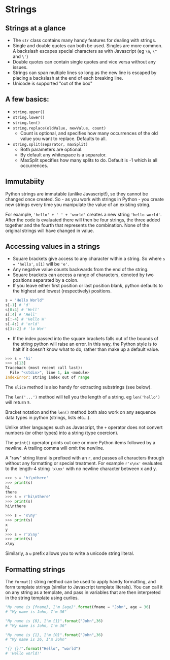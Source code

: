 # Strings

## Strings at a glance
- The `str` class contains many handy features for dealing with strings.
- Single and double quotes can both be used. Singles are more common. A backslash escapes special characters as with Javascript (eg `\n`, `\"` and `\'`)
- Double quotes can contain single quotes and vice versa without any issues.
- Strings can span multiple lines so long as the new line is escaped by placing a backslash at the end of each breaking line.
- Unicode is supported "out of the box"

## A few basics:

- `string.upper()`
- `string.lower()`
- `string.len()`
- `string.replace(oldValue, newValue, count)`
  - Count is optional, and specifies how many occurrences of the old value you want to replace. Defaults to all.
- `string.split(separator, maxSplit)`
  - Both parameters are optional.
  - By default any whitespace is a separator.
  - MaxSplit specifies how many splits to do. Default is -1 which is all occurrences.

## Immutabiity
Python strings are immutable (unlike Javascript!), so they cannot be changed once created. So - as you work with strings in Python - you create new strings every time you manipulate the value of an existing string.

For example, `'hello' + ' ' + 'world'` creates a new string `'hello world'`. After the code is evaluated there will then be four strings, the three added together and the fourth that represents the combination. None of the original strings will have changed in value.

## Accessing values in a strings
- Square brackets give access to any character within a string. So where `s = 'hello'`, `s[1]` will be `'e'`.
- Any negative value counts backwards from the end of the string.
- Square brackets can access a range of characters, denoted by two positions separated by a colon.
- If you leave either first position or last position blank, python defaults to the highest and lowest (respectively) positions.

```python
s = "Hello World"
s[-1] # 'd'
s[0:4] # 'Hell'
s[:4] # 'Hell'
s[:-4] # 'Hello W'
s[-4:] # 'orld'
s[3:-2] # 'lo Wor'
```

- If the index passed into the square brackets falls out of the bounds of the string python will raise an error. In this way, the Python style is to halt if it doesn't know what to do, rather than make up a default value.

```python
>>> s = 'hi'
>>> s[13]
Traceback (most recent call last):
  File "<stdin>", line 1, in <module>
IndexError: string index out of range
```

The `slice` method is also handy for extracting substrings (see below).

The `len('...')` method will tell you the length of a string. eg `len('hello')` will return `5`.

Bracket notation and the `len()` method both also work on any sequence data types in python (strings, lists etc...).

Unlike other languages such as Javascript, the `+` operator does not convert numbers (or other types) into a string (type coercion).

The `print()` operator prints out one or more Python items followed by a newline. A trailing comma will omit the newline.

A "raw" string literal is prefixed with an `r`, and passes all characters through without any formatting or special treatment. For example `r'x\nx'` evaluates to the length-4 string `'x\nx'` with no newline character between x and y.

```python
>>> s = 'hi\nthere'
>>> print(s)
hi
there
>>> s = r'hi\nthere'
>>> print(s)
hi\nthere

>>> s = 'x\ny'
>>> print(s)
x
y
>>> s = r'x\ny'
>>> print(s)
x\ny
```

Similarly, a `u` prefix allows you to write a unicode string literal.

## Formatting strings
The `format()` string method can be used to apply handy formatting, and form template strings (similar to Javascript template literals). You can call it on any string as a template, and pass in variables that are then interpreted in the string template using curlies.

```python
"My name is {fname}, I'm {age}".format(fname = "John", age = 36)
# "My name is John, I'm 36"

"My name is {0}, I'm {1}".format("John",36)
# "My name is John, I'm 36"

"My name is {1}, I'm {0}".format("John",36)
# "My name is 36, I'm John"

"{} {}!".format("Hello", "world")
# 'Hello world!'
```

